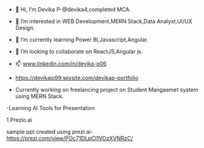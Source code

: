 - 👋 Hi, I’m Devika P-@devika4,completed MCA.
- 👀 I’m interested in WEB Development,MERN Stack,Data Analyst,UI/UX Design.
- 🌱 I’m currently learning Power BI,Javascript,Angular.
- 💞️ I’m looking to collaborate on ReactJS,Angular js.
- 📫 www.linkedin.com/in/devika-p06
- https://devikajo99.wixsite.com/devikap-portfolio

- Currently working on freelancing project on Student Mangaemet system using MERN Stack.
  
-Learning AI Tools for Presentation

1.Prezio.ai

sample ppt created using prezi.ai- https://prezi.com/view/POc71DLpCI1VOzXVNRzC/
<!---
devika49/devika49 is a ✨ special ✨ repository because its `README.md` (this file) appears on your GitHub profile.
You can click the Preview link to take a look at your changes.
--->
